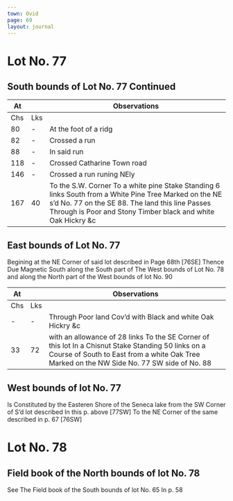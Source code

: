 ```yaml
---
town: Ovid
page: 69
layout: journal
---
```


# Lot No. 77

## South bounds of Lot No. 77 Continued

| At |    | Observations |
| -- | -- | ------------ |
| Chs | Lks | |
80 | - | At the foot of a ridg
82 | - | Crossed a run
88 | - | In said run
118 | - | Crossed Catharine Town road
146 | - | Crossed a run runing NEly
167 | 40 | To the S.W. Corner To a white pine Stake Standing 6 links South from a White Pine Tree Marked on the NE s’d No. 77 on the SE 88. The land this line Passes Through is Poor and Stony Timber black and white Oak Hickry &c 

## East bounds of Lot No. 77
Begining at the NE Corner of said lot described in Page 68th [76SE] Thence Due Magnetic South along the South part of The West bounds of Lot No. 78 and along the North part of the West bounds of lot No. 90

| At |    | Observations |
| -- | -- | ------------ |
| Chs | Lks | |
| - | - | Through Poor land Cov’d with Black and white Oak Hickry &c |
33 | 72 | with an allowance of 28 links To the SE Corner of this lot In a Chisnut Stake Standing 50 links on a Course of South to East from a white Oak Tree Marked on the NW Side No. 77 SW side of No. 88

## West bounds of lot No. 77
Is Constituted by the Easteren Shore of the Seneca lake from the SW Corner of S’d lot described In this p. above [77SW] To the NE Corner of the same described in p. 67 [76SW]

# Lot No. 78 

## Field book of the North bounds of lot No. 78
See The Field book of the South bounds of lot No. 65 In p. 58

